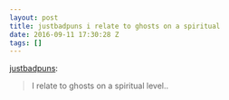 ```yaml
---
layout: post
title: justbadpuns i relate to ghosts on a spiritual
date: 2016-09-11 17:30:28 Z
tags: []
---
```

[justbadpuns](http://justbadpuns.com/post/132357218830/i-relate-to-ghosts-on-a-spiritual-level):

> I relate to ghosts on a spiritual level..
